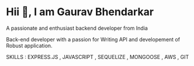  # Hii 👋, I am Gaurav Bhendarkar

A passionate and enthusiast backend developer from India

Back-end developer with a passion for Writing API and developement of Robust application.

SKILLS : EXPRESS.JS , JAVASCRIPT , SEQUELIZE , MONGOOSE , AWS , GIT
